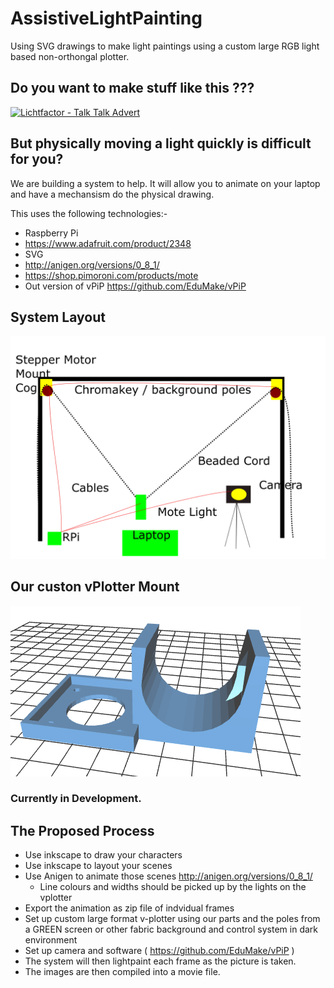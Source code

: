 # AssistiveLightPainting

Using SVG drawings to make light paintings using a custom large RGB light based non-orthongal plotter.

## Do you want to make stuff like this ???

[![Lichtfactor - Talk Talk Advert](https://img.youtube.com/vi/QoT53RirX0Y/0.jpg)](https://www.youtube.com/watch?v=QoT53RirX0Y)

## But physically moving a light quickly is difficult for you?

We are building a system to help. It will allow you to animate on your laptop and have a mechansism do the physical drawing.

This uses the following technologies:-
 - Raspberry Pi
 - https://www.adafruit.com/product/2348
 - SVG
 - http://anigen.org/versions/0_8_1/
 - https://shop.pimoroni.com/products/mote
 - Out version of vPiP   https://github.com/EduMake/vPiP


## System Layout

![layout.png](layout.png)

## Our custon vPlotter Mount

![nema14_based_vplotter_mount.png](nema14_based_vplotter_mount.png)


### Currently in Development.

## The Proposed Process

- Use inkscape to draw your characters
- Use inkscape to layout your scenes 
- Use Anigen to animate those scenes http://anigen.org/versions/0_8_1/
  - Line colours and widths should be picked up by the lights on the vplotter
- Export the animation as zip file of indvidual frames
- Set up custom large format v-plotter using our parts and the poles from a GREEN screen or other fabric background and control system in dark environment
- Set up camera and software ( https://github.com/EduMake/vPiP )
- The system will then lightpaint each frame as the picture is taken.
- The images are then compiled into a movie file.
